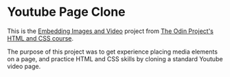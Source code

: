 # Youtube Page Clone

This is the [Embedding Images and Video](https://www.theodinproject.com/paths/full-stack-ruby-on-rails/courses/html-and-css/lessons/embedding-images-and-video) project from [The Odin Project's](https://www.theodinproject.com) [HTML and CSS course](https://www.theodinproject.com/paths/full-stack-ruby-on-rails/courses/html-and-css).  

The purpose of this project was to get experience placing media elements on a page, and practice HTML and CSS skills by cloning a standard Youtube video page.  